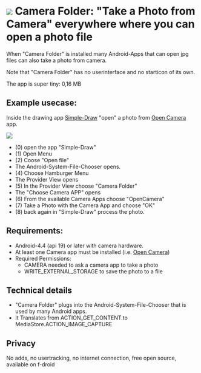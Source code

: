 # ![](https://github.com/k3b/CameraFolder/raw/master/app/src/main/res/drawable/camera_folder.png) Camera Folder: "Take a Photo from Camera" everywhere where you can open a photo file 

When "Camera Folder" is installed many Android-Apps that can open jpg files can also take a photo from camera.

Note that "Camera Folder" has no userinterface and no starticon of its own.

The app is super tiny: 0,16 MB

## Example usecase:

Inside the drawing app [Simple-Draw](https://github.com/SimpleMobileTools/Simple-Draw) 
"open" a photo from [Open Camera](https://f-droid.org/en/packages/net.sourceforge.opencamera) app.

![](https://github.com/k3b/CameraFolder/raw/master/fastlane/metadata/android/en-US/images/phoneScreenshots/1-workflow.png)

* (0) open the app "Simple-Draw"
* (1) Open Menu
* (2) Coose "Open file"
* The Android-System-File-Chooser opens.
* (4) Choose Hamburger Menu
* The Provider View opens
* (5) In the Provider View choose "Camera Folder"
* The "Choose Camera APP" opens
* (6) From the available Camera Apps choose "OpenCamera"
* (7) Take a Photo with the Camera App and choose "OK" 
* (8) back again in "Simple-Draw" process the photo.    

## Requirements:

* Android-4.4 (api 19) or later with camera hardware.
* At least one Camera app must be installed (i.e. [Open Camera](https://f-droid.org/en/packages/net.sourceforge.opencamera))
* Required Permissions:  
  * CAMERA needed to ask a camera app to take a photo
  * WRITE_EXTERNAL_STORAGE to save the photo to a file

## Technical details

* "Camera Folder" plugs into the Android-System-File-Chooser that is used by many Android apps.
* It Translates from ACTION_GET_CONTENT.to MediaStore.ACTION_IMAGE_CAPTURE
 
## Privacy

No adds, no usertracking, no internet connection, free open source, available on f-droid
